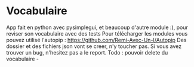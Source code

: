 # Vocabulaire
App fait en python avec pysimplegui, et beaucoup d'autre module :), pour reviser son vocabulaire avec des tests
Pour télécharger les modules vous pouvez utilisé l'autopip : https://github.com/Remi-Avec-Un-I/Autopip
Des dossier et des fichiers json vont se creer, n'y toucher pas.
Si vous avez trouver un bug, n'hesitez pas a le report.
Todo : pouvoir delete du vocabulaire -
